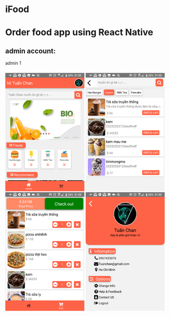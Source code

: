 # iFood
# Order food app using React Native
## admin account: 
admin
1
### 
<img src = 'https://github.com/TranQuangTuan52/iFood/blob/master/scr/h.jpg' width = '250' />
<img src = 'https://github.com/TranQuangTuan52/iFood/blob/master/scr/a9784cb8881979472008.jpg' width = '250' />
<img src = 'https://github.com/TranQuangTuan52/iFood/blob/master/scr/cartScreen.jpg' width = '250' />
<img src = 'https://github.com/TranQuangTuan52/iFood/blob/master/scr/info1.jpg' width = '250' />
